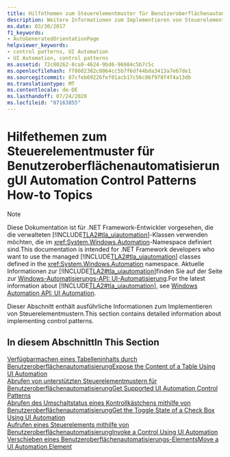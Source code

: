 ```yaml
---
title: Hilfethemen zum Steuerelementmuster für Benutzeroberflächenautomatisierung
description: Weitere Informationen zum Implementieren von Steuerelement Mustern mit Benutzeroberflächen Automatisierung finden Sie unter Links zu Vorgehensweisen.
ms.date: 03/30/2017
f1_keywords:
- AutoGeneratedOrientationPage
helpviewer_keywords:
- control patterns, UI Automation
- UI Automation, control patterns
ms.assetid: 72c80262-8ca9-4624-9bd6-96984c5b7c5c
ms.openlocfilehash: ff8602382c8064cc5b7f6df44bda3413a7e67de1
ms.sourcegitcommit: 87cfeb69226fef01acb17c56c86f978f4f4a13db
ms.translationtype: MT
ms.contentlocale: de-DE
ms.lasthandoff: 07/24/2020
ms.locfileid: "87163855"
---
```

# <a name="ui-automation-control-patterns-how-to-topics"></a><span data-ttu-id="ff10e-103">Hilfethemen zum Steuerelementmuster für Benutzeroberflächenautomatisierung</span><span class="sxs-lookup"><span data-stu-id="ff10e-103">UI Automation Control Patterns How-to Topics</span></span>
> [!NOTE]
> <span data-ttu-id="ff10e-104">Diese Dokumentation ist für .NET Framework-Entwickler vorgesehen, die die verwalteten [!INCLUDE[TLA2#tla_uiautomation](../../../includes/tla2sharptla-uiautomation-md.md)]-Klassen verwenden möchten, die im <xref:System.Windows.Automation>-Namespace definiert sind.</span><span class="sxs-lookup"><span data-stu-id="ff10e-104">This documentation is intended for .NET Framework developers who want to use the managed [!INCLUDE[TLA2#tla_uiautomation](../../../includes/tla2sharptla-uiautomation-md.md)] classes defined in the <xref:System.Windows.Automation> namespace.</span></span> <span data-ttu-id="ff10e-105">Aktuelle Informationen zur [!INCLUDE[TLA2#tla_uiautomation](../../../includes/tla2sharptla-uiautomation-md.md)]finden Sie auf der Seite zur [Windows-Automatisierungs-API: UI-Automatisierung](/windows/win32/winauto/entry-uiauto-win32).</span><span class="sxs-lookup"><span data-stu-id="ff10e-105">For the latest information about [!INCLUDE[TLA2#tla_uiautomation](../../../includes/tla2sharptla-uiautomation-md.md)], see [Windows Automation API: UI Automation](/windows/win32/winauto/entry-uiauto-win32).</span></span>  
  
 <span data-ttu-id="ff10e-106">Dieser Abschnitt enthält ausführliche Informationen zum Implementieren von Steuerelementmustern.</span><span class="sxs-lookup"><span data-stu-id="ff10e-106">This section contains detailed information about implementing control patterns.</span></span>  
  
## <a name="in-this-section"></a><span data-ttu-id="ff10e-107">In diesem Abschnitt</span><span class="sxs-lookup"><span data-stu-id="ff10e-107">In This Section</span></span>  
 [<span data-ttu-id="ff10e-108">Verfügbarmachen eines Tabelleninhalts durch Benutzeroberflächenautomatisierung</span><span class="sxs-lookup"><span data-stu-id="ff10e-108">Expose the Content of a Table Using UI Automation</span></span>](expose-the-content-of-a-table-using-ui-automation.md)  
 [<span data-ttu-id="ff10e-109">Abrufen von unterstützten Steuerelementmustern für Benutzeroberflächenautomatisierung</span><span class="sxs-lookup"><span data-stu-id="ff10e-109">Get Supported UI Automation Control Patterns</span></span>](get-supported-ui-automation-control-patterns.md)  
 [<span data-ttu-id="ff10e-110">Abrufen des Umschaltstatus eines Kontrollkästchens mithilfe von Benutzeroberflächenautomatisierung</span><span class="sxs-lookup"><span data-stu-id="ff10e-110">Get the Toggle State of a Check Box Using UI Automation</span></span>](get-the-toggle-state-of-a-check-box-using-ui-automation.md)  
 [<span data-ttu-id="ff10e-111">Aufrufen eines Steuerelements mithilfe von Benutzeroberflächenautomatisierung</span><span class="sxs-lookup"><span data-stu-id="ff10e-111">Invoke a Control Using UI Automation</span></span>](invoke-a-control-using-ui-automation.md)  
 [<span data-ttu-id="ff10e-112">Verschieben eines Benutzeroberflächenautomatisierungs-Elements</span><span class="sxs-lookup"><span data-stu-id="ff10e-112">Move a UI Automation Element</span></span>](move-a-ui-automation-element.md)
